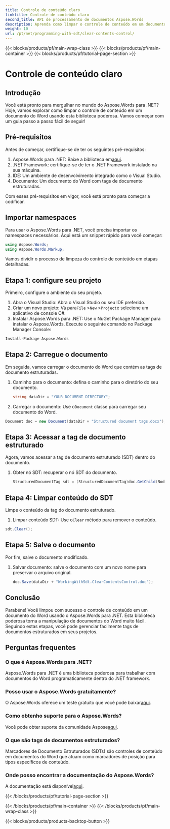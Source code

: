 ```yaml
---
title: Controle de conteúdo claro
linktitle: Controle de conteúdo claro
second_title: API de processamento de documentos Aspose.Words
description: Aprenda como limpar o controle de conteúdo em um documento do Word usando o Aspose.Words para .NET com nosso guia passo a passo.
weight: 10
url: /pt/net/programming-with-sdt/clear-contents-control/
---
```


{{< blocks/products/pf/main-wrap-class >}}
{{< blocks/products/pf/main-container >}}
{{< blocks/products/pf/tutorial-page-section >}}

# Controle de conteúdo claro

## Introdução

Você está pronto para mergulhar no mundo do Aspose.Words para .NET? Hoje, vamos explorar como limpar o controle de conteúdo em um documento do Word usando esta biblioteca poderosa. Vamos começar com um guia passo a passo fácil de seguir!

## Pré-requisitos

Antes de começar, certifique-se de ter os seguintes pré-requisitos:

1.  Aspose.Words para .NET: Baixe a biblioteca em[aqui](https://releases.aspose.com/words/net/).
2. .NET Framework: certifique-se de ter o .NET Framework instalado na sua máquina.
3. IDE: Um ambiente de desenvolvimento integrado como o Visual Studio.
4. Documento: Um documento do Word com tags de documento estruturadas.

Com esses pré-requisitos em vigor, você está pronto para começar a codificar.

## Importar namespaces

Para usar o Aspose.Words para .NET, você precisa importar os namespaces necessários. Aqui está um snippet rápido para você começar:

```csharp
using Aspose.Words;
using Aspose.Words.Markup;
```

Vamos dividir o processo de limpeza do controle de conteúdo em etapas detalhadas.

## Etapa 1: configure seu projeto

Primeiro, configure o ambiente do seu projeto.

1. Abra o Visual Studio: Abra o Visual Studio ou seu IDE preferido.
2.  Criar um novo projeto: Vá para`File` >`New` >`Project`e selecione um aplicativo de console C#.
3. Instalar Aspose.Words para .NET: Use o NuGet Package Manager para instalar o Aspose.Words. Execute o seguinte comando no Package Manager Console:
```sh
Install-Package Aspose.Words
```

## Etapa 2: Carregue o documento

Em seguida, vamos carregar o documento do Word que contém as tags de documento estruturadas.

1. Caminho para o documento: defina o caminho para o diretório do seu documento.
   ```csharp
   string dataDir = "YOUR DOCUMENT DIRECTORY";
   ```
2.  Carregar o documento: Use o`Document` classe para carregar seu documento do Word.
   ```csharp
   Document doc = new Document(dataDir + "Structured document tags.docx");
   ```

## Etapa 3: Acessar a tag de documento estruturado

Agora, vamos acessar a tag de documento estruturado (SDT) dentro do documento.

1. Obter nó SDT: recuperar o nó SDT do documento.
   ```csharp
   StructuredDocumentTag sdt = (StructuredDocumentTag)doc.GetChild(NodeType.StructuredDocumentTag, 0, true);
   ```

## Etapa 4: Limpar conteúdo do SDT

Limpe o conteúdo da tag do documento estruturado.

1.  Limpar conteúdo SDT: Use o`Clear` método para remover o conteúdo.
   ```csharp
   sdt.Clear();
   ```

## Etapa 5: Salve o documento

Por fim, salve o documento modificado.

1. Salvar documento: salve o documento com um novo nome para preservar o arquivo original.
   ```csharp
   doc.Save(dataDir + "WorkingWithSdt.ClearContentsControl.doc");
   ```

## Conclusão

Parabéns! Você limpou com sucesso o controle de conteúdo em um documento do Word usando o Aspose.Words para .NET. Esta biblioteca poderosa torna a manipulação de documentos do Word muito fácil. Seguindo estas etapas, você pode gerenciar facilmente tags de documentos estruturados em seus projetos.

## Perguntas frequentes

### O que é Aspose.Words para .NET?

Aspose.Words para .NET é uma biblioteca poderosa para trabalhar com documentos do Word programaticamente dentro do .NET framework.

### Posso usar o Aspose.Words gratuitamente?

 O Aspose.Words oferece um teste gratuito que você pode baixar[aqui](https://releases.aspose.com/).

### Como obtenho suporte para o Aspose.Words?

 Você pode obter suporte da comunidade Aspose[aqui](https://forum.aspose.com/c/words/8).

### O que são tags de documentos estruturados?

Marcadores de Documento Estruturados (SDTs) são controles de conteúdo em documentos do Word que atuam como marcadores de posição para tipos específicos de conteúdo.

### Onde posso encontrar a documentação do Aspose.Words?

 A documentação está disponível[aqui](https://reference.aspose.com/words/net/).

{{< /blocks/products/pf/tutorial-page-section >}}

{{< /blocks/products/pf/main-container >}}
{{< /blocks/products/pf/main-wrap-class >}}

{{< blocks/products/products-backtop-button >}}
